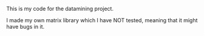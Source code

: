 This is my code for the datamining project.

I made my own matrix library which I have NOT tested, meaning that it might have bugs in it.
